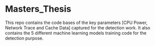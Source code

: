 # Masters_Thesis

This repo contains the code bases of the key parameters [CPU Power, Network Trace and Cache Data] captured for the detection work.
It also contains the 5 different machine learning models training code for the detection purpose.
